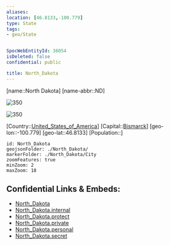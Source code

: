 ```yaml
---
aliases: 
location: [46.8133,-100.779]
type: State
tags:
- geo/State


SpocWebEntityId: 36054
isDeleted: false
confidential: public

title: North_Dakota
---
```

[name::North Dakota]
[name-abbr::ND]

![350](Coat_of_arms_of_North_Dakota.svg)

![350](geo/Continent/North-America/United_States_of_America/North_Dakota/Flag_of_North_Dakota.svg)

[Country::[United_States_of_America](geo/Continent/North-America/United_States_of_America.md)]
[Capital::[Bismarck](geo/Continent/North-America/United_States_of_America/North_Dakota/City/Bismarck.md)]
[geo-lon::-100.779]
[geo-lat::46.8133]
[Population::]



```leaflet
id: North_Dakota
geojsonFolder: ./North_Dakota/
markerFolder: ./North_Dakota/City
zoomFeatures: true 
minZoom: 2 
maxZoom: 18
```


## Confidential Links & Embeds: 
- [North_Dakota](../../../../../_public/geo/Continent/North-America/United_States_of_America/North_Dakota.md) 
- [North_Dakota.internal](../../../../../_internal/geo/Continent/North-America/United_States_of_America/North_Dakota.internal.md) 
- [North_Dakota.protect](../../../../../_protect/geo/Continent/North-America/United_States_of_America/North_Dakota.protect.md) 
- [North_Dakota.private](../../../../../_private/geo/Continent/North-America/United_States_of_America/North_Dakota.private.md) 
- [North_Dakota.personal](../../../../../_personal/geo/Continent/North-America/United_States_of_America/North_Dakota.personal.md) 
- [North_Dakota.secret](../../../../../_secret/geo/Continent/North-America/United_States_of_America/North_Dakota.secret.md) 
